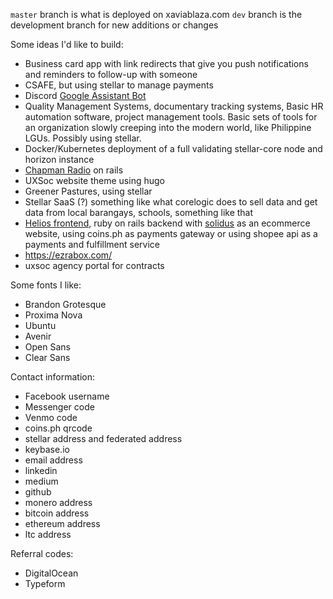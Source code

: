 `master` branch is what is deployed on xaviablaza.com
`dev` branch is the development branch for new additions or changes

Some ideas I'd like to build:
- Business card app with link redirects that give you push notifications and reminders to follow-up with someone
- CSAFE, but using stellar to manage payments
- Discord [Google Assistant Bot](https://aiyprojects.withgoogle.com/voice#project-overview)
- Quality Management Systems, documentary tracking systems, Basic HR automation software, project management tools. Basic sets of tools for an organization slowly creeping into the modern world, like Philippine LGUs. Possibly using stellar.
- Docker/Kubernetes deployment of a full validating stellar-core node and horizon instance
- [Chapman Radio](https://github.com/pollend/chapmanradio) on rails
- UXSoc website theme using hugo
- Greener Pastures, using stellar
- Stellar SaaS (?) something like what corelogic does to sell data and get data from local barangays, schools, something like that
- [Helios frontend](https://helios.cssninja.io/), ruby on rails backend with [solidus](solidus.io) as an ecommerce website, using coins.ph as payments gateway or using shopee api as a payments and fulfillment service
- https://ezrabox.com/
- uxsoc agency portal for contracts

Some fonts I like:
- Brandon Grotesque
- Proxima Nova
- Ubuntu
- Avenir
- Open Sans
- Clear Sans

Contact information:
- Facebook username
- Messenger code
- Venmo code
- coins.ph qrcode
- stellar address and federated address
- keybase.io
- email address
- linkedin
- medium
- github
- monero address
- bitcoin address
- ethereum address
- ltc address


Referral codes:
- DigitalOcean
- Typeform
